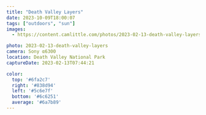 ```yaml
---
title: "Death Valley Layers"
date: 2023-10-09T18:00:07
tags: ["outdoors", "sun"]
images:
  - https://content.camlittle.com/photos/2023-02-13-death-valley-layers_1280.jpg

photo: 2023-02-13-death-valley-layers
camera: Sony α6300
location: Death Valley National Park
captureDate: 2023-02-13T07:44:21

color:
  top: '#6fa2c7'
  right: '#838d94'
  left: '#5c6e7f'
  bottom: '#6c6251'
  average: '#6a7b89'
---
```

